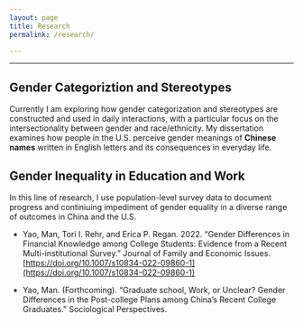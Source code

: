 ```yaml
---
layout: page
title: Research
permalink: /research/

---
```


---

## **Gender Categoriztion and Stereotypes**

Currently I am exploring how gender categorization and stereotypes are constructed and used in daily interactions, with a particular focus on the intersectionality between gender and race/ethnicity. My dissertation examines how people in the U.S. perceive gender meanings of **Chinese names** written in English letters and its consequences in everyday life.

## **Gender Inequality in Education and Work**

In this line of research, I use population-level survey data to document progress and continiuing impediment of gender equality in a diverse range of outcomes in China and the U.S.

* Yao, Man, Tori I. Rehr, and Erica P. Regan. 2022. “Gender Differences in Financial Knowledge among College Students: Evidence from a Recent Multi-institutional Survey.” Journal of Family and Economic Issues. [https://doi.org/10.1007/s10834-022-09860-1](https://doi.org/10.1007/s10834-022-09860-1)

* Yao, Man. (Forthcoming). “Graduate school, Work, or Unclear? Gender Differences in the Post-college Plans among China’s Recent College Graduates.” Sociological Perspectives.
